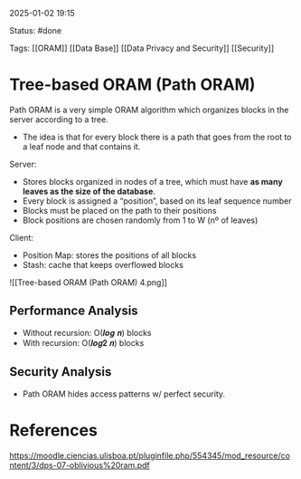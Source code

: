 2025-01-02 19:15

Status: #done 

Tags: [[ORAM]] [[Data Base]] [[Data Privacy and Security]] [[Security]]

# Tree-based ORAM (Path ORAM)

Path ORAM is a very simple ORAM algorithm which organizes blocks in the server according to a tree.
- The idea is that for every block there is a path that goes from the root to a leaf node and that contains it.

Server:
- Stores blocks organized in nodes of a tree, which must have **as many leaves as the size of the database**.
- Every block is assigned a “position”, based on its leaf sequence number
- Blocks must be placed on the path to their positions
- Block positions are chosen randomly from 1 to W (nº of leaves)

Client:
- Position Map: stores the positions of all blocks
- Stash: cache that keeps overflowed blocks

![[Tree-based ORAM (Path ORAM) 4.png]]

## Performance Analysis
- Without recursion: O(𝒍𝒐𝒈 𝒏) blocks
- With recursion: O(𝒍𝒐𝒈𝟐 𝒏) blocks

## Security Analysis
- Path ORAM hides access patterns w/ perfect security.

# References

https://moodle.ciencias.ulisboa.pt/pluginfile.php/554345/mod_resource/content/3/dps-07-oblivious%20ram.pdf